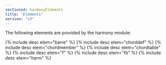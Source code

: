 ```yaml
---
sectionid: harmonyElements
title: "Elements"
version: "v3"
---
```


The following elements are provided by the harmony module:



{% include desc elem="barre" %}
{% include desc elem="chorddef" %}
{% include desc elem="chordmember" %}
{% include desc elem="chordtable" %}
{% include desc elem="f" %}
{% include desc elem="fb" %}
{% include desc elem="harm" %}




